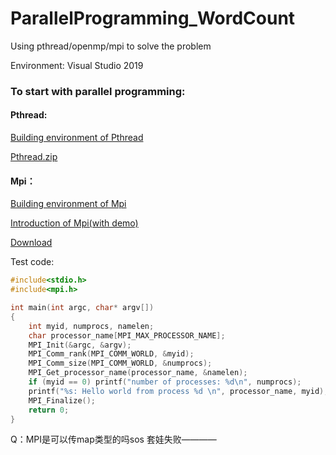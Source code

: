 # ParallelProgramming_WordCount
Using pthread/openmp/mpi to solve the problem

Environment:
Visual Studio 2019

### To start with parallel programming:
#### Pthread:

[Building environment of Pthread](https://blog.csdn.net/sijia5135/article/details/115356079)

[Pthread.zip](https://github.com/jywang616/ParallelProgramming_WordCount/blob/main/packages/pthread.zip)

#### Mpi：
[Building environment of Mpi](https://www.jianshu.com/p/c74cf04ca415)

[Introduction of Mpi(with demo)](https://zhuanlan.zhihu.com/p/355652501)

[Download](https://www.mpich.org/downloads/)

Test code:
```C++
#include<stdio.h>
#include<mpi.h>

int main(int argc, char* argv[])
{
    int myid, numprocs, namelen;
    char processor_name[MPI_MAX_PROCESSOR_NAME];
    MPI_Init(&argc, &argv);
    MPI_Comm_rank(MPI_COMM_WORLD, &myid);
    MPI_Comm_size(MPI_COMM_WORLD, &numprocs);
    MPI_Get_processor_name(processor_name, &namelen);
    if (myid == 0) printf("number of processes: %d\n", numprocs);
    printf("%s: Hello world from process %d \n", processor_name, myid);
    MPI_Finalize();
    return 0;
}
```

Q：MPI是可以传map类型的吗sos 套娃失败————

